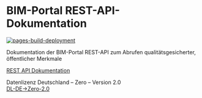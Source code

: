 # BIM-Portal REST-API-Dokumentation

[![pages-build-deployment](https://github.com/bimdeutschland/BIM-Portal-REST-API-Dokumentation/actions/workflows/pages/pages-build-deployment/badge.svg)](https://github.com/bimdeutschland/BIM-Portal-REST-API-Dokumentation/actions/workflows/pages/pages-build-deployment)

Dokumentation der BIM-Portal REST-API zum Abrufen qualitätsgesicherter, öffentlicher Merkmale

[REST API Dokumentation](https://bimdeutschland.github.io/BIM-Portal-REST-API-Dokumentation/)  

Datenlizenz Deutschland – Zero – Version 2.0  
[DL-DE->Zero-2.0](./LICENSE.md)
